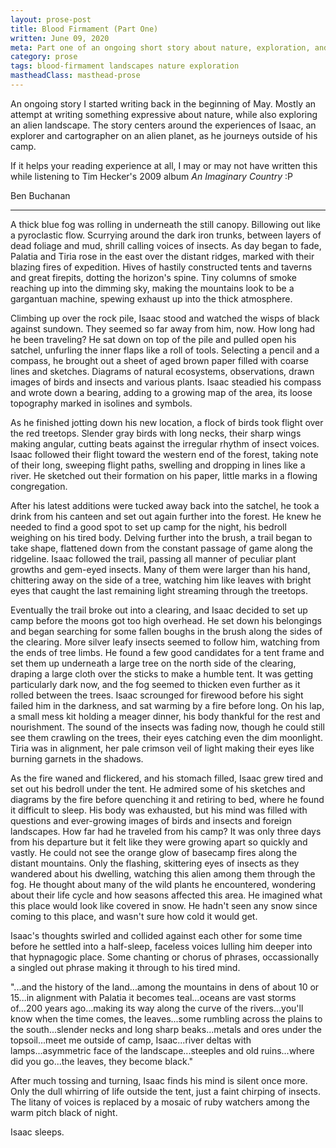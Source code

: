 ```yaml
---
layout: prose-post
title: Blood Firmament (Part One)
written: June 09, 2020
meta: Part one of an ongoing short story about nature, exploration, and humanity.
category: prose
tags: blood-firmament landscapes nature exploration
mastheadClass: masthead-prose
---
```


An ongoing story I started writing back in the beginning of May. Mostly an
attempt at writing something expressive about nature, while also exploring an
alien landscape. The story centers around the experiences of Isaac, an explorer
and cartographer on an alien planet, as he journeys outside of his camp.

If it helps your reading experience at all, I may or may not have written this
while listening to Tim Hecker's 2009 album _An Imaginary Country_ :P

<div class="attrib">
Ben Buchanan
</div>

<hr>

A thick blue fog was rolling in underneath the still canopy. Billowing out like
a pyroclastic flow. Scurrying around the dark iron trunks, between layers of
dead foliage and mud, shrill calling voices of insects. As day began to fade,
Palatia and Tiria rose in the east over the distant ridges, marked with their
blazing fires of expedition. Hives of hastily constructed tents and taverns and
great firepits, dotting the horizon's spine. Tiny columns of smoke reaching up
into the dimming sky, making the mountains look to be a gargantuan machine,
spewing exhaust up into the thick atmosphere.

Climbing up over the rock pile, Isaac stood and watched the wisps of black
against sundown. They seemed so far away from him, now. How long had he been
traveling? He sat down on top of the pile and pulled open his satchel, unfurling
the inner flaps like a roll of tools. Selecting a pencil and a compass, he
brought out a sheet of aged brown paper filled with coarse lines and sketches.
Diagrams of natural ecosystems, observations, drawn images of birds and insects
and various plants. Isaac steadied his compass and wrote down a bearing, adding
to a growing map of the area, its loose topography marked in isolines and
symbols.

As he finished jotting down his new location, a flock of birds took flight over
the red treetops. Slender gray birds with long necks, their sharp wings making
angular, cutting beats against the irregular rhythm of insect voices. Isaac
followed their flight toward the western end of the forest, taking note of their
long, sweeping flight paths, swelling and dropping in lines like a river. He
sketched out their formation on his paper, little marks in a flowing
congregation.

After his latest additions were tucked away back into the satchel, he took a
drink from his canteen and set out again further into the forest. He knew he
needed to find a good spot to set up camp for the night, his bedroll weighing on
his tired body. Delving further into the brush, a trail began to take shape,
flattened down from the constant passage of game along the ridgeline. Isaac
followed the trail, passing all manner of peculiar plant growths and gem-eyed
insects. Many of them were larger than his hand, chittering away on the side of
a tree, watching him like leaves with bright eyes that caught the last remaining
light streaming through the treetops.

Eventually the trail broke out into a clearing, and Isaac decided to set up camp
before the moons got too high overhead. He set down his belongings and began
searching for some fallen boughs in the brush along the sides of the clearing.
More silver leafy insects seemed to follow him, watching from the ends of tree
limbs. He found a few good candidates for a tent frame and set them up
underneath a large tree on the north side of the clearing, draping a large cloth
over the sticks to make a humble tent. It was getting particularly dark now, and
the fog seemed to thicken even further as it rolled between the trees. Isaac
scrounged for firewood before his sight failed him in the darkness, and sat
warming by a fire before long. On his lap, a small mess kit holding a meager
dinner, his body thankful for the rest and nourishment. The sound of the insects
was fading now, though he could still see them crawling on the trees, their eyes
catching even the dim moonlight. Tiria was in alignment, her pale crimson veil
of light making their eyes like burning garnets in the shadows.

As the fire waned and flickered, and his stomach filled, Isaac grew tired and
set out his bedroll under the tent. He admired some of his sketches and diagrams
by the fire before quenching it and retiring to bed, where he found it difficult
to sleep. His body was exhausted, but his mind was filled with questions and
ever-growing images of birds and insects and foreign landscapes. How far had he
traveled from his camp? It was only three days from his departure but it felt
like they were growing apart so quickly and vastly. He could not see the orange
glow of basecamp fires along the distant mountains. Only the flashing,
skittering eyes of insects as they wandered about his dwelling, watching this
alien among them through the fog. He thought about many of the wild plants he
encountered, wondering about their life cycle and how seasons affected this
area. He imagined what this place would look like covered in snow. He hadn't
seen any snow since coming to this place, and wasn't sure how cold it would get.

Isaac's thoughts swirled and collided against each other for some time before he
settled into a half-sleep, faceless voices lulling him deeper into that
hypnagogic place. Some chanting or chorus of phrases, occassionally a singled
out phrase making it through to his tired mind.

<div class="block-quote italics">
"...and the history of the land...among the mountains in dens of about 10 or
15...in alignment with Palatia it becomes teal...oceans are vast storms of...200
years ago...making its way along the curve of the rivers...you'll know when the
time comes, the leaves...some rumbling across the plains to the south...slender
necks and long sharp beaks...metals and ores under the topsoil...meet me outside
of camp, Isaac...river deltas with lamps...asymmetric face of the
landscape...steeples and old ruins...where did you go...the leaves, they become
black."
</div>

After much tossing and turning, Isaac finds his mind is silent once more. Only
the dull whirring of life outside the tent, just a faint chirping of insects.
The litany of voices is replaced by a mosaic of ruby watchers among the warm
pitch black of night.

Isaac sleeps.
